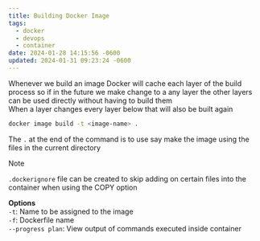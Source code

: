 ```yaml
---
title: Building Docker Image
tags:
  - docker
  - devops
  - container
date: 2024-01-28 14:15:56 -0600
updated: 2024-01-31 09:23:24 -0600
---
```


Whenever we build an image Docker will cache each layer of the build process so if in the future we make change to a any layer the other layers can be used directly without having to build them  
When a layer changes every layer below that will also be built again

````bash
docker image build -t <image-name> . 
````

The `.` at the end of the command is to use say make the image using the files in the current directory

 > [!note]
 > `.dockerignore` file can be created to skip adding on certain files into the container when using the COPY option

**Options**  
`-t`: Name to be assigned to the image  
`-f`: Dockerfile name  
`--progress plan`: View output of commands executed inside container
